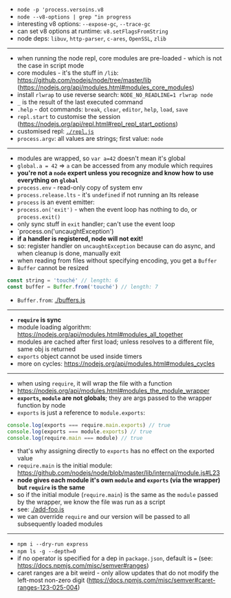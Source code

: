 - `node -p 'process.versoins.v8`
- `node --v8-options | grep "in progress`
- interesting v8 options: `--expose-gc`, `--trace-gc`
- can set v8 options at runtime: `v8.setFlagsFromString`
- node deps: `libuv`, `http-parser`, `c-ares`, `OpenSSL`, `zlib`

---

- when running the node repl, core modules are pre-loaded - which is not the case in script mode
- core modules - it's the stuff in `/lib`: https://github.com/nodejs/node/tree/master/lib (https://nodejs.org/api/modules.html#modules_core_modules)
- install `rlwrap` to use reverse search: `NODE_NO_READLINE=1 rlwrap node`
- `_` is the result of the last executed command
- `.help` - dot commands: `break`, `clear`, `editor`, `help`, `load`, `save`
- `repl.start` to customise the session (https://nodejs.org/api/repl.html#repl_repl_start_options)
- customised repl: [`./repl.js`](./repl.js)
- `process.argv`: all values are strings; first value: `node`

---

- modules are wrapped, so `var a=42` doesn't mean it's global
- `global.a = 42` => `a` can be accessed from any module which requires
- **you're not a `node` expert unless you recognize and know how to use everything on `global`**
- `process.env` - read-only copy of system env
- `process.release.lts` - it's `undefined` if not running an lts release
- `process` is an event emitter:
- `process.on('exit')` - when the event loop has nothing to do, or `process.exit()`
- only sync stuff in `exit` handler; can't use the event loop
- `process.on('uncaughtException')
- **if a handler is registered, node will not exit!**
- so: register handler on `uncaughtException` because can do async, and when cleanup is done, manually exit
- when reading from files without specifying encoding, you get a `Buffer`
- `Buffer` cannot be resized
```js
const string = 'touché' // length: 6
const buffer = Buffer.from('touché') // length: 7
```
- `Buffer.from`: [./buffers.js](./buffers.js)

---

- **`require` is sync**
- module loading algorithm: https://nodejs.org/api/modules.html#modules_all_together
- modules are cached after first load; unless resolves to a different file, same obj is returned
- `exports` object cannot be used inside timers
- more on cycles: https://nodejs.org/api/modules.html#modules_cycles

---

- when using `require`, it will wrap the file with a function
- https://nodejs.org/api/modules.html#modules_the_module_wrapper
- **`exports`, `module` are not globals**; they are args passed to the wrapper function by node
- `exports` is just a reference to `module.exports`:
```js
console.log(exports === require.main.exports) // true
console.log(exports === module.exports) // true
console.log(require.main === module) // true
```
- that's why assigning directly to `exports` has no effect on the exported value
- `require.main` is the initial module: https://github.com/nodejs/node/blob/master/lib/internal/module.js#L23
- **node gives each module it's own `module` and `exports` (via the wrapper) but `require` is the same**
- so if the initial module (`require.main`) is the same as the `module` passed by the wrapper, we know the file was run as a script
- see: [./add-foo.js](./add-foo.js)
- we can override `require` and our version will be passed to all subsequently loaded modules

---

- `npm i --dry-run express`
- `npm ls -g --depth=0`
- if no operator is specified for a dep in `package.json`, default is `=` (see: https://docs.npmjs.com/misc/semver#ranges)
- caret ranges are a bit weird - only allow updates that do not modify the left-most non-zero digit (https://docs.npmjs.com/misc/semver#caret-ranges-123-025-004)
